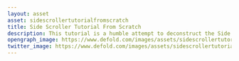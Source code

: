 ```yaml
---
layout: asset
asset: sidescrollertutorialfromscratch
title: Side Scroller Tutorial From Scratch
description: This tutorial is a humble attempt to deconstruct the Side Scroller Tutorial.
opengraph_image: https://www.defold.com/images/assets/sidescrollertutorialfromscratch-thumb.jpg
twitter_image: https://www.defold.com/images/assets/sidescrollertutorialfromscratch-thumb.jpg
---
```

